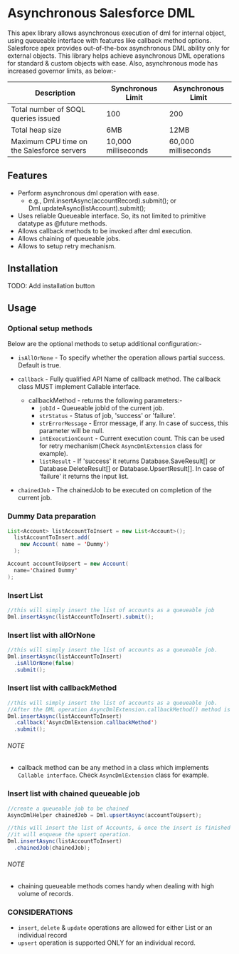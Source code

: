 # Asynchronous Salesforce DML

This apex library allows asynchronous execution of dml for internal object, using queueable interface with features like callback method options.
Salesforce apex provides out-of-the-box asynchronous DML ability only for external objects. This library helps achieve asynchronous DML operations for standard & custom objects with ease.
Also, asynchronous mode has increased governor limits, as below:- 

| Description | Synchronous Limit | Asynchronous Limit |
| --- | --- | --- |
| Total number of SOQL queries issued | 100 | 200 |
| Total heap size | 6MB | 12MB |
| Maximum CPU time on the Salesforce servers | 10,000 milliseconds | 60,000 milliseconds |


## Features

- Perform asynchronous dml operation with ease.
  - e.g., Dml.insertAsync(accountRecord).submit(); or Dml.updateAsync(listAccount).submit();
- Uses reliable Queueable interface. So, its not limited to primitive datatype as @future methods.
- Allows callback methods to be invoked after dml execution.
- Allows chaining of queueable jobs.
- Allows to setup retry mechanism.

## Installation

  TODO: Add installation button

## Usage

### Optional setup methods
  Below are the optional methods to setup additional configuration:-
    
  - `isAllOrNone` - To specify whether the operation allows partial success. Default is true.
    
  - `callback` - Fully qualified API Name of callback method. The callback class MUST implement Callable interface.
      - callbackMethod - returns the following parameters:-
        - `jobId` - Queueable jobId of the current job.
        - `strStatus` - Status of job, 'success' or 'failure'.
        - `strErrorMessage` - Error message, if any. In case of success, this parameter will be null.
        - `intExecutionCount` - Current execution count. This can be used for retry mechanism(Check `AsyncDmlExtension` class for example).
        - `listResult` - If 'success' it returns Database.SaveResult[] or Database.DeleteResult[] or Database.UpsertResult[]. In case of 'failure' it returns the input list.
    
  - `chainedJob` - The chainedJob to be executed on completion of the current job.

### Dummy Data preparation
  ```java
  List<Account> listAccountToInsert = new List<Account>();
    listAccountToInsert.add(
      new Account( name = 'Dummy')
    );

  Account accountToUpsert = new Account(
    name='Chained Dummy'
  );
  ```

### Insert List
  ```java
  //this will simply insert the list of accounts as a queueable job
  Dml.insertAsync(listAccountToInsert).submit();
  ```

### Insert list with allOrNone
  ```java
  //this will simply insert the list of accounts as a queueable job.
  Dml.insertAsync(listAccountToInsert)
    .isAllOrNone(false)
    .submit();
  ```

### Insert list with callbackMethod
  ```java
  //this will simply insert the list of accounts as a queueable job.
  //After the DML operation AsyncDmlExtension.callbackMethod() method is invoked.
  Dml.insertAsync(listAccountToInsert)
    .callback('AsyncDmlExtension.callbackMethod')
    .submit();
  ```

###### NOTE
  - callback method can be any method in a class which implements `Callable interface`. Check `AsyncDmlExtension` class for example.

### Insert list with chained queueable job
  ```java
  //create a queueable job to be chained
  AsyncDmlHelper chainedJob = Dml.upsertAsync(accountToUpsert);
  
  //this will insert the list of Accounts, & once the insert is finished
  //it will enqueue the upsert operation.
  Dml.insertAsync(listAccountToInsert)
    .chainedJob(chainedJob);
  ```
###### NOTE
  - chaining queueable methods comes handy when dealing with high volume of records.
  
### CONSIDERATIONS

- `insert`, `delete` & `update` operations are allowed for either List or an individual record
- `upsert` operation is supported ONLY for an individual record.
